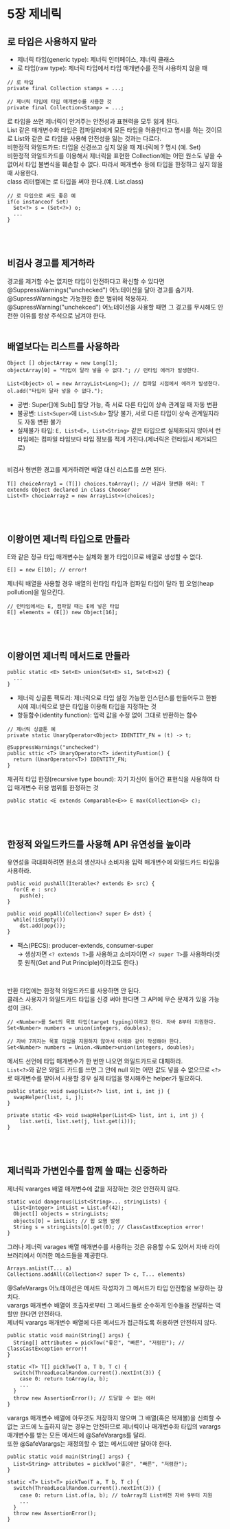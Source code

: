 # 5장 제네릭
## 로 타입은 사용하지 말라
* 제너릭 타입(generic type): 제너릭 인터페이스, 제너릭 클래스</br>
* 로 타입(raw type): 제너릭 타입에서 타입 매개변수를 전혀 사용하지 않을 때</br>

```
// 로 타입
private final Collection stamps = ...;

// 제너릭 타입에 타입 매개변수를 사용한 것
private final Collection<Stamp> = ...;
```

로 타입을 쓰면 제너릭이 안겨주는 안전성과 표현력을 모두 잃게 된다.</br>
List<Object> 같은 매개변수화 타입은 컴파일러에게 모든 타입을 허용한다고 명시를 하는 것이므로 List와 같은 로 타입을 사용해 안전성을 잃는 것과는 다르다.</br>
비한정적 와일드카드: 타입을 신경쓰고 싶지 않을 때 제너릭에 ? 명시 (예. Set<?>)</br>
비한정적 와일드카드를 이용해서 제너릭을 표현한 Collection<?>에는 어떤 원소도 넣을 수 없어서 타입 불변식을 훼손할 수 없다. 따라서 매개변수 등에 타입을 한정하고 싶지 않을 때 사용한다.</br>
class 리터컬에는 로 타입을 써야 한다.(예. List.class)</br>

```
// 로 타입으로 써도 좋은 예
if(o instanceof Set)
  Set<?> s = (Set<?>) o;
  ...
}
```
</br></br>

## 비검사 경고를 제거하라
경고를 제거할 수는 없지만 타입이 안전하다고 확신할 수 있다면 @SuppressWarnings("unchecked") 어노테이션을 달아 경고를 숨기자.</br>
@SupressWarnings는 가능한한 좁은 범위에 적용하자.</br>
@SupressWarning("unchekced") 어노테이션을 사용할 때면 그 경고를 무시해도 안전한 이유를 항상 주석으로 남겨야 한다.
</br></br>

## 배열보다는 리스트를 사용하라
```
Object [] objectArray = new Long[1];
objectArray[0] = "타입이 달라 넣을 수 없다."; // 런타임 에러가 발생한다.

List<Object> ol = new ArrayList<Long>(); // 컴파일 시점에서 에러가 발생한다.
ol.add("타입이 달라 넣을 수 없다.");
```

* 공변: Super[]에 Sub[] 할당 가능, 즉 서로 다른 타입이 상속 관계일 때 자동 변환</br>
* 불공변: `List<Super>`에 `List<Sub>` 할당 불가, 서로 다른 타입이 상속 관계일지라도 자동 변환 불가</br>
* 실체불가 타입: `E, List<E>, List<String>` 같은 타입으로 실체화되지 않아서 런타임에는 컴파일 타임보다 타입 정보를 적게 가진다.(제너릭은 런타임시 제거되므로)</br>
</br>
비검사 형변환 경고를 제거하려면 배열 대신 리스트를 쓰면 된다.</br>

```
T[] choiceArray1 = (T[]) choices.toArray(); // 비검사 형변환 에러: T extends Object declared in class Chooser
List<T> chocieArray2 = new ArrayList<>(choices);
```
</br></br>

## 이왕이면 제너릭 타입으로 만들라
E와 같은 정규 타입 매개변수는 실체화 불가 타입이므로 배열로 생성할 수 없다.</br>

```
E[] = new E[10]; // error!
```

제너릭 배열을 사용할 경우 배열의 런타임 타입과 컴파일 타입이 달라 힙 오염(heap pollution)을 일으킨다.</br>

```
// 런타임에서는 E, 컴파일 때는 E에 넣은 타입
E[] elements = (E[]) new Object[16];
```
</br></br>

## 이왕이면 제너릭 메서드로 만들라
```
public static <E> Set<E> union(Set<E> s1, Set<E>s2) {
  ...
}
```
* 제너릭 싱글톤 팩토리: 제너릭으로 타입 설정 가능한 인스턴스를 만들어두고 한봔 시에 제너릭으로 받은 타입을 이용해 타입을 지정하는 것</br>
* 항등함수(identity function): 입력 값을 수정 없이 그대로 반환하는 함수</br>

```
// 제너릭 싱글톤 예
private static UnaryOperator<Object> IDENTITY_FN = (t) -> t;

@SuppressWarnings("unchecked")
public sttic <T> UnaryOperator<T> identityFuntion() {
  return (UnarOperator<T>) IDENTITY_FN;
}
```

재귀적 타입 한정(recursive type bound): 자기 자신이 들어간 표현식을 사용하여 타입 매개변수 허용 범위를 한정하는 것</br>

```
public static <E extends Comparable<E>> E max(Collection<E> c);
```
</br></br>

## 한정적 와일드카드를 사용해 API 유연성을 높이라
유연성을 극대화하려면 원소의 생산자나 소비자용 입력 매개변수에 와일드카드 타입을 사용하라.</br>

```
public void pushAll(Iterable<? extends E> src) {
  for(E e : src)
    push(e);
}

public void popAll(Collection<? super E> dst) {
  while(!isEmpty())
    dst.add(pop());
}
```

* 팩스(PECS): producer-extends, consumer-super</br>
   -> 생상자면 `<? extends T>`를 사용하고 소비자이면 `<? super T>`를 사용하라(겟풋 원칙(Get and Put Principle)이라고도 한다.)</br>
</br>

반환 타입에는 한정적 와일드카드를 사용하면 안 된다.</br>
클래스 사용자가 와일드카드 타입을 신경 써야 한다면 그 API에 무슨 문제가 있을 가능성이 크다.</br>

```
// <Number>를 Set의 목표 타입(target typing)이라고 한다. 자바 8부터 지원한다.
Set<Number> numbers = union(integers, doubles);

// 자바 7까지는 목표 타입을 지원하지 않아서 아래와 같이 작성해야 한다.
Set<Number> numbers = Union.<Number>union(integers, doubles);
```

메서드 선언에 타입 매개변수가 한 번만 나오면 와일드카드로 대체하라.</br>
`List<?>`와 같은 와일드 카드를 쓰면 그 안에 null 외는 어떤 값도 넣을 수 없으므로 `<?>`로 매개변수를 받아서 사용할 경우 실제 타입을 명시해주는 helper가 필요하다.</br>

```
public static void swap(List<?> list, int i, int j) {
  swapHelper(list, i, j);
}

private static <E> void swapHelper(List<E> list, int i, int j) {
    list.set(i, list.set(j, list.get(i)));
}
```
</br></br>

## 제너릭과 가변인수를 함께 쓸 때는 신중하라
제너릭 vararges 배열 매개변수에 값을 저장하는 것은 안전하지 않다.</br>

```
static void dangerous(List<String>... stringLists) {
  List<Integer> intList = List.of(42);
  Object[] objects = stringLists;
  objects[0] = intList; // 힙 오염 발생
  String s = stringLists[0].get(0); // ClassCastException error!
}
```

그러나 제너릭 varages 배열 매개변수를 사용하는 것은 유용할 수도 있어서 자바 라이브러리에서 이러한 메소드들을 제공한다.</br>

```
Arrays.asList(T... a)
Collections.addAll(Collection<? super T> c, T... elements)
```

@SafeVarargs 어노테이션은 메서드 작성자가 그 메서드가 타입 안전함을 보장하는 장치다.</br>
varargs 매개변수 배열이 호출자로부터 그 메서드들로 순수하게 인수들을 전달하는 역할만 한다면 안전하다.</br>
제너릭 varargs 매개변수 배열에 다른 메서드가 접근하도록 허용하면 안전하지 않다.</br>

```
public static void main(String[] args) {
  String[] attributes = pickTow("좋은", "빠른", "저렴한"); // ClassCastException error!!
}

static <T> T[] pickTwo(T a, T b, T c) {
  switch(ThreadLocalRandom.current().nextInt(3)) {
    case 0: return toArray(a, b);
    ...
  }
  throw new AssertionError(); // 도달할 수 없는 에러
}
```
varargs 매개변수 배열에 아무것도 저장하지 않으며 그 배열(혹은 복제볼)을 신뢰할 수 없는 코드에 노출하지 않는 경우는 안전하므로 제너릭이나 매개변수화 타입의 varargs 매개변수를 받는 모든 메서드에 @SafeVarargs를 달라.</br>
또한 @SafeVarargs는 재정의할 수 없는 메서드에만 달아야 한다.</br>

```
public static void main(String[] args) {
  List<String> attributes = pickTwo("좋은", "빠른", "저렴한");
}

static <T> List<T> pickTwo(T a, T b, T c) {
  switch(ThreadLocalRandom.current().nextInt(3)) {
    case 0: return List.of(a, b); // toArray의 List버전 자바 9부터 지원
    ...
  }
  throw new AssertionError();
}
```
</br></br>
